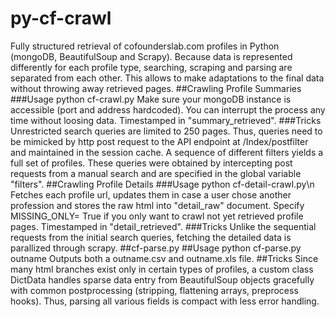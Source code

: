 # py-cf-crawl
Fully structured retrieval of cofounderslab.com profiles in Python (mongoDB, BeautifulSoup and Scrapy).
Because data is represented differently for each profile type, searching, scraping and parsing are separated from each other. This allows to make adaptations to the final data without throwing away retrieved pages.
##Crawling Profile Summaries
###Usage
python cf-crawl.py
Make sure your mongoDB instance is accessible (port and address hardcoded). You can interrupt the process any time without loosing data.
Timestamped in "summary_retrieved".
###Tricks
Unrestricted search queries are limited to 250 pages. Thus, queries need to be mimicked by http post request to the API endpoint at /Index/postfilter and maintained in the session cache. A sequence of different filters yields a full set of profiles. These queries were obtained by intercepting post requests from a manual search and are specified in the global variable "filters".
##Crawling Profile Details
###Usage
python cf-detail-crawl.py\n
Fetches each profile url, updates them in case a user chose another profession and stores the raw html into "detail_raw" document. Specify MISSING_ONLY= True if you only want to crawl not yet retrieved profile pages.
Timestamped in "detail_retrieved".
###Tricks
Unlike the sequential requests from the initial search queries, fetching the detailed data is parallized through scrapy.
##cf-parse.py
##Usage
python cf-parse.py outname
Outputs both a outname.csv and outname.xls file.
##Tricks
Since many html branches exist only in certain types of profiles, a custom class DictData handles sparse data entry from BeautifulSoup objects gracefully with common postprocessing (stripping, flattening arrays, preprocess hooks). Thus, parsing all various fields is compact with less error handling.
